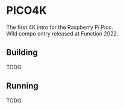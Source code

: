 # PICO4K

The first 4K intro for the Raspberry Pi Pico.  
Wild compo entry released at Function 2022.

## Building

TODO

## Running

TODO
